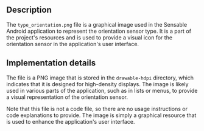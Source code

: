 ## Description

The `type_orientation.png` file is a graphical image used in the Sensable Android application to represent the orientation sensor type. It is a part of the project's resources and is used to provide a visual icon for the orientation sensor in the application's user interface.


## Implementation details

The file is a PNG image that is stored in the `drawable-hdpi` directory, which indicates that it is designed for high-density displays. The image is likely used in various parts of the application, such as in lists or menus, to provide a visual representation of the orientation sensor.

Note that this file is not a code file, so there are no usage instructions or code explanations to provide. The image is simply a graphical resource that is used to enhance the application's user interface.



